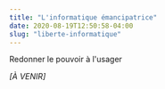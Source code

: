 ```yaml
---
title: "L'informatique émancipatrice"
date: 2020-08-19T12:50:58-04:00
slug: "liberte-informatique"
---
```


Redonner le pouvoir à l'usager
<!--more-->

*[À VENIR]*





